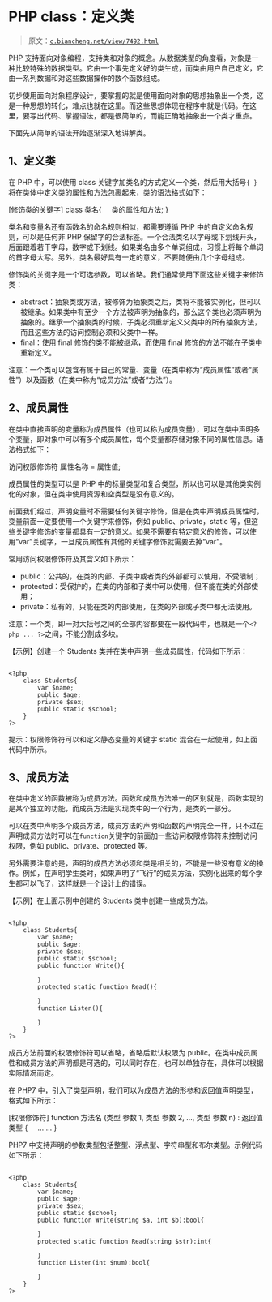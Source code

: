 # PHP class：定义类

> 原文：[`c.biancheng.net/view/7492.html`](http://c.biancheng.net/view/7492.html)

PHP 支持面向对象编程，支持类和对象的概念。从数据类型的角度看，对象是一种比较特殊的数据类型。它由一个事先定义好的类生成，而类由用户自己定义，它由一系列数据和对这些数据操作的数个函数组成。

初步使用面向对象程序设计，要掌握的就是使用面向对象的思想抽象出一个类，这是一种思想的转化，难点也就在这里。而这些思想体现在程序中就是代码。在这里，要写出代码、掌握语法，都是很简单的，而能正确地抽象出一个类才重点。

下面先从简单的语法开始逐渐深入地讲解类。

## 1、定义类

在 PHP 中，可以使用 class 关键字加类名的方式定义一个类，然后用大括号`{ }`将在类体中定义类的属性和方法包裹起来，类的语法格式如下：

[修饰类的关键字] class 类名{
    类的属性和方法;
}

类名和变量名还有函数名的命名规则相似，都需要遵循 PHP 中的自定义命名规则，可以是任何非 PHP 保留字的合法标签。一个合法类名以字母或下划线开头，后面跟着若干字母，数字或下划线。如果类名由多个单词组成，习惯上将每个单词的首字母大写。另外，类名最好具有一定的意义，不要随便由几个字母组成。

修饰类的关键字是一个可选参数，可以省略。我们通常使用下面这些关键字来修饰类：

*   abstract：抽象类或方法，被修饰为抽象类之后，类将不能被实例化，但可以被继承。如果类中有至少一个方法被声明为抽象的，那么这个类也必须声明为抽象的。继承一个抽象类的时候，子类必须重新定义父类中的所有抽象方法，而且这些方法的访问控制必须和父类中一样。
*   final：使用 final 修饰的类不能被继承，而使用 final 修饰的方法不能在子类中重新定义。

注意：一个类可以包含有属于自己的常量、变量（在类中称为“成员属性”或者“属性”）以及函数（在类中称为“成员方法”或者“方法”）。

## 2、成员属性

在类中直接声明的变量称为成员属性（也可以称为成员变量），可以在类中声明多个变量，即对象中可以有多个成员属性，每个变量都存储对象不同的属性信息。语法格式如下：

访问权限修饰符 属性名称 = 属性值;

成员属性的类型可以是 PHP 中的标量类型和复合类型，所以也可以是其他类实例化的对象，但在类中使用资源和空类型是没有意义的。

前面我们绍过，声明变量时不需要任何关键字修饰，但是在类中声明成员属性时，变量前面一定要使用一个关键字来修饰，例如 public、private，static 等，但这些关键字修饰的变量都具有一定的意义。如果不需要有特定意义的修饰，可以使用“var”关键字，一旦成员属性有其他的关键字修饰就需要去掉“var”。

常用访问权限修饰符及其含义如下所示：

*   public：公共的，在类的内部、子类中或者类的外部都可以使用，不受限制；
*   protected：受保护的，在类的内部和子类中可以使用，但不能在类的外部使用；
*   private：私有的，只能在类的内部使用，在类的外部或子类中都无法使用。

注意：一个类，即一对大括号之间的全部内容都要在一段代码中，也就是一个`<?php ... ?>`之间，不能分割成多块。

【示例】创建一个 Students 类并在类中声明一些成员属性，代码如下所示：

```

<?php
    class Students{
        var $name;
        public $age;
        private $sex;
        public static $school;
    }
?>
```

提示：权限修饰符可以和定义静态变量的关键字 static 混合在一起使用，如上面代码中所示。

## 3、成员方法

在类中定义的函数被称为成员方法。函数和成员方法唯一的区别就是，函数实现的是某个独立的功能，而成员方法是实现类中的一个行为，是类的一部分。

可以在类中声明多个成员方法，成员方法的声明和函数的声明完全一样，只不过在声明成员方法时可以在`function`关键字的前面加一些访问权限修饰符来控制访问权限，例如 public、private、protected 等。

另外需要注意的是，声明的成员方法必须和类是相关的，不能是一些没有意义的操作。例如，在声明学生类时，如果声明了“飞行”的成员方法，实例化出来的每个学生都可以飞了，这样就是一个设计上的错误。

【示例】在上面示例中创建的 Students 类中创建一些成员方法。

```

<?php
    class Students{
        var $name;
        public $age;
        private $sex;
        public static $school;
        public function Write(){

        }
        protected static function Read(){

        }
        function Listen(){

        }
    }
?>
```

成员方法前面的权限修饰符可以省略，省略后默认权限为 public。在类中成员属性和成员方法的声明都是可选的，可以同时存在，也可以单独存在，具体可以根据实际情况而定。

在 PHP7 中，引入了类型声明，我们可以为成员方法的形参和返回值声明类型，格式如下所示：

[权限修饰符] function 方法名 (类型 参数 1, 类型 参数 2, ..., 类型 参数 n) : 返回值类型 {
    ... ...
}

PHP7 中支持声明的参数类型包括整型、浮点型、字符串型和布尔类型。示例代码如下所示：

```

<?php
    class Students{
        var $name;
        public $age;
        private $sex;
        public static $school;
        public function Write(string $a, int $b):bool{

        }
        protected static function Read(string $str):int{

        }
        function Listen(int $num):bool{

        }
    }
?>
```